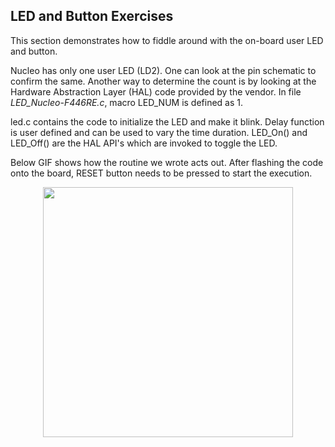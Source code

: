 ## LED and Button Exercises

This section demonstrates how to fiddle around with the on-board user LED and button. 

Nucleo has only one user LED (LD2). One can look at the pin schematic to confirm the same. Another way to determine the count is by looking at the Hardware Abstraction Layer (HAL) code provided by the vendor. In file *LED_Nucleo-F446RE.c*, macro LED_NUM is defined as 1.

led.c contains the code to initialize the LED and make it blink. Delay function is user defined and can be used to vary the time duration. LED_On() and LED_Off() are the HAL API's which are invoked to toggle the LED. 

Below GIF shows how the routine we wrote acts out. After flashing the code onto the board, RESET button needs to be pressed to start the execution.

<p align="center">
  <img src="led_gif.gif" width="400"/>
</p>



